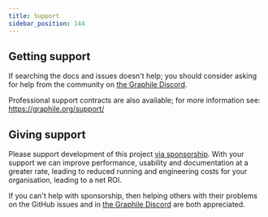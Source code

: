 ```yaml
---
title: Support
sidebar_position: 144
---
```


## Getting support

If searching the docs and issues doesn't help; you should consider asking for
help from the community on [the Graphile Discord](https://discord.gg/graphile).

Professional support contracts are also available; for more information see:
https://graphile.org/support/

## Giving support

Please support development of this project
[via sponsorship](https://graphile.org/sponsor/). With your support we can
improve performance, usability and documentation at a greater rate, leading to
reduced running and engineering costs for your organisation, leading to a net
ROI.

If you can't help with sponsorship, then helping others with their problems on
the GitHub issues and in [the Graphile Discord](https://discord.gg/graphile) are
both appreciated.
